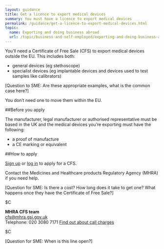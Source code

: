 ```yaml
---
layout: guidance
title: Get a licence to export medical devices
summary: You must have a licence to export medical devices
permalink: /guidance/get-a-licence-to-export-medical-devices.html
topic:
  name: Exporting and doing business abroad
  url: /topic/business-and-self-employed/exporting-and-doing-business-abroad.html
---
```

You’ll need a Certificate of Free Sale (CFS) to export medical devices outside the EU. This includes both:

* general devices (eg stethoscope)
* specialist devices (eg implantable devices and devices used to test samples like calibrators)

[Question to SME: Are these appropriate examples, what is the common case here?]

You don’t need one to move them within the EU.

##Before you apply

The manufacturer, legal manufacturer or authorised representative must be based in the UK and the medical devices you’re exporting must have the following:

* a proof of manufacture 
* a CE marking or equivalent 

##How to apply

[Sign up](https://aic.mhra.gov.uk/CFS/cfsSystem.nsf/cfsRegA?Open) or [log in](https://aic.mhra.gov.uk/cfs/cfssystem.nsf/frmlogin) to apply for a CFS.

Contact the Medicines and Healthcare products Regulatory Agency (MHRA) if you need help.

[Question for SME: Is there a cost? How long does it take to get one? What happens once they have the Certificate of Free Sale?]

$C 

**MHRA CFS team**     
[cfs@mhra.gsi.gov.uk](mailto:cfs@mhra.gsi.gov.uk)   
Telephone: 020 3080 7171
[Find out about call charges](/call-charges)    

$C

[Question for SME: When is this line open?]











